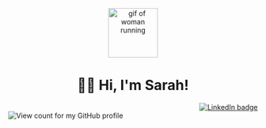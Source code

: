 <div id="header" align="center">
  <img src="https://i.giphy.com/media/v1.Y2lkPTc5MGI3NjExNGFobWcxcDBzZjdwZDgzemlmdnJsdXFzYm4zZjl0MWZuaWtrZmQwcSZlcD12MV9pbnRlcm5hbF9naWZfYnlfaWQmY3Q9Zw/9NnCfXjsJrF2MaMrlQ/giphy.gif" width="100" alt="gif of woman running">
</div>
<h1 align="center"> 👋🏻 Hi, I'm Sarah!</h1>
<div id="badges" align="right">
  <a href="https://www.linkedin.com/sarahaglenn"><img src="https://img.shields.io/badge/LinkedIn-blue?style=for-the-badge&logo=linkedin&logoColor=white" alt="LinkedIn badge"></a>
</div>
<img src="https://komarev.com/ghpvc/?sarahaglenn&style=flat-square&color=brightgreen" alt="View count for my GitHub profile"/>

<!--
**sarahaglenn/sarahaglenn** is a ✨ _special_ ✨ repository because its `README.md` (this file) appears on your GitHub profile.

Here are some ideas to get you started:

- 🔭 I’m currently working on ...
- 🌱 I’m currently learning ...
- 👯 I’m looking to collaborate on ...
- 🤔 I’m looking for help with ...
- 💬 Ask me about ...
- 📫 How to reach me: ...
- 😄 Pronouns: ...
- ⚡ Fun fact: ...
-->
